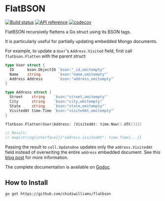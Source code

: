 # FlatBSON

[![Build status](https://github.com/chidiwilliams/flatbson/workflows/Build/badge.svg)](https://github.com/chidiwilliams/flatbson/actions?query=workflow%3ABuild) [![API reference](https://img.shields.io/badge/godoc-reference-5272B4)](https://pkg.go.dev/github.com/chidiwilliams/flatbson?tab=doc) [![codecov](https://codecov.io/gh/chidiwilliams/flatbson/branch/master/graph/badge.svg)](https://codecov.io/gh/chidiwilliams/flatbson)

FlatBSON recursively flattens a Go struct using its BSON tags.

It is particularly useful for partially updating embedded Mongo documents.

For example, to update a `User`'s `Address.Visited` field, first call `flatbson.Flatten` with the parent struct:

```go
type User struct {
  ID      bson.ObjectID `bson:"_id,omitempty"`
  Name    string        `bson:"name,omitempty"`
  Address Address       `bson:"address,omitempty"`
}

type Address struct {
  Street    string    `bson:"street,omitempty"`
  City      string    `bson:"city,omitempty"`
  State     string    `bson:"state,omitempty"`
  VisitedAt time.Time `bson:"visitedAt,omitempty"`
}

flatbson.Flatten(User{Address: {VisitedAt: time.Now().UTC()}})

// Result:
// map[string]interface{}{"address.visitedAt": time.Time{...}}
```

Passing the result to `coll.UpdateOne` updates only the `address.VisitedAt` field instead of overwriting the entire `address` embedded document. See this [blog post](https://dev.to/chidiwilliams/partially-updating-an-embedded-mongo-document-in-go-knn) for more information.

The complete documentation is available on [Godoc](https://pkg.go.dev/github.com/chidiwilliams/flatbson).

## How to Install

```shell script
go get https://github.com/chidiwilliams/flatbson
```
